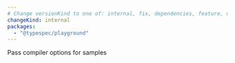 ```yaml
---
# Change versionKind to one of: internal, fix, dependencies, feature, deprecation, breaking
changeKind: internal
packages:
  - "@typespec/playground"
---
```


Pass compiler options for samples
